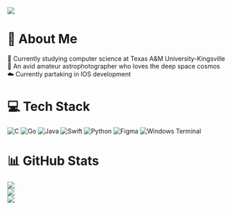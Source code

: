 [![](https://visitcount.itsvg.in/api?id=elyangutierrez&icon=0&color=0)](https://visitcount.itsvg.in)

# 💫 About Me

🏫 Currently studying computer science at Texas A&M University-Kingsville<br/>
🔭 An avid amateur astrophotographer who loves the deep space cosmos<br/>
☁️ Currently partaking in IOS development<br/>


# 💻 Tech Stack

![C](https://img.shields.io/badge/c-%2300599C.svg?style=for-the-badge&logo=c&logoColor=white) ![Go](https://img.shields.io/badge/go-%2300ADD8.svg?style=for-the-badge&logo=go&logoColor=white) ![Java](https://img.shields.io/badge/java-%23ED8B00.svg?style=for-the-badge&logo=openjdk&logoColor=white) ![Swift](https://img.shields.io/badge/swift-F54A2A?style=for-the-badge&logo=swift&logoColor=white) ![Python](https://img.shields.io/badge/python-3670A0?style=for-the-badge&logo=python&logoColor=ffdd54) ![Figma](https://img.shields.io/badge/figma-%23F24E1E.svg?style=for-the-badge&logo=figma&logoColor=white) ![Windows Terminal](https://img.shields.io/badge/Windows%20Terminal-%234D4D4D.svg?style=for-the-badge&logo=windows-terminal&logoColor=white)

# 📊 GitHub Stats

![](https://github-readme-stats.vercel.app/api?username=elyangutierrez&theme=dark&hide_border=false&include_all_commits=false&count_private=false)<br/>
![](https://github-readme-streak-stats.herokuapp.com/?user=elyangutierrez&theme=dark&hide_border=false)<br/>
![](https://github-readme-stats.vercel.app/api/top-langs/?username=elyangutierrez&theme=dark&hide_border=false&include_all_commits=false&count_private=false&layout=compact)

<!-- Proudly created with GPRM ( https://gprm.itsvg.in ) -->
